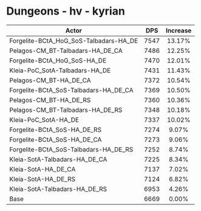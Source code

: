 # Dungeons - hv - kyrian
| Actor | DPS | Increase |
|---|:---:|:---:|
|Forgelite-BCtA_HoG_SoS-Talbadars-HA_DE|7547|13.17%|
|Pelagos-CM_BT-Talbadars-HA_DE_CA|7486|12.25%|
|Forgelite-BCtA_HoG_SoS-HA_DE|7470|12.01%|
|Kleia-PoC_SotA-Talbadars-HA_DE|7431|11.43%|
|Pelagos-CM_BT-HA_DE_CA|7372|10.54%|
|Forgelite-BCtA_SoS-Talbadars-HA_DE_CA|7369|10.50%|
|Pelagos-CM_BT-HA_DE_RS|7360|10.36%|
|Pelagos-CM_BT-Talbadars-HA_DE_RS|7348|10.18%|
|Kleia-PoC_SotA-HA_DE|7337|10.02%|
|Forgelite-BCtA_SoS-HA_DE_RS|7274|9.07%|
|Forgelite-BCtA_SoS-HA_DE_CA|7273|9.06%|
|Forgelite-BCtA_SoS-Talbadars-HA_DE_RS|7252|8.74%|
|Kleia-SotA-Talbadars-HA_DE_CA|7225|8.34%|
|Kleia-SotA-HA_DE_CA|7137|7.02%|
|Kleia-SotA-HA_DE_RS|7124|6.82%|
|Kleia-SotA-Talbadars-HA_DE_RS|6953|4.26%|
|Base|6669|0.00%|
